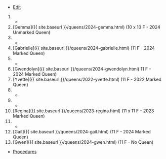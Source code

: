 * [Edit](https://github.com/joejcollins/rhapsody-angel/edit/master/_includes/apiary.md)

1. -
2. [Gemma]({{ site.baseurl }}/queens/2024-gemma.html) (10 x 10 F - 2024 Unmarked Queen)
3. -
4. [Gabrielle]({{ site.baseurl }}/queens/2024-gabrielle.html) (11 F - 2024 Marked Queen)
5. -
6. [Gwendolyn]({{ site.baseurl }}/queens/2024-gwendolyn.html) 11 F - 2024 Marked Queen)
7. [Yvette]({{ site.baseurl }}/queens/2022-yvette.html) (11 F - 2022 Marked Queen)
8. -
9. -
10. [Regina]({{ site.baseurl }}/queens/2023-regina.html) (11 x 11 F - 2023 Marked Queen)
11. -
12. [Gail]({{ site.baseurl }}/queens/2024-gail.html) (11 F - 2024 Marked Queen)
13. [Gwen]({{ site.baseurl }}/queens/2024-gwen.html) (11 F - No Queen)

* [Procedures](https://github.com/joejcollins/rhapsody-angel/raw/master/book/00Book.pdf)
